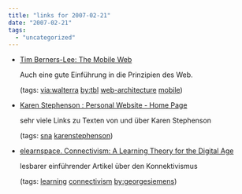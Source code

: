 ```yaml
---
title: "links for 2007-02-21"
date: "2007-02-21"
tags: 
  - "uncategorized"
---
```


- [Tim Berners-Lee: The Mobile Web](http://www.w3.org/2007/Talks/0222-3gsm-tbl/text.html)
    
    Auch eine gute Einführung in die Prinzipien des Web.
    
    (tags: [via:walterra](http://del.icio.us/heinzwittenbrink/via:walterra) [by:tbl](http://del.icio.us/heinzwittenbrink/by:tbl) [web-architecture](http://del.icio.us/heinzwittenbrink/web-architecture) [mobile](http://del.icio.us/heinzwittenbrink/mobile))
    
- [Karen Stephenson : Personal Website - Home Page](http://www.drkaren.us/)
    
    sehr viele Links zu Texten von und über Karen Stephenson
    
    (tags: [sna](http://del.icio.us/heinzwittenbrink/sna) [karenstephenson](http://del.icio.us/heinzwittenbrink/karenstephenson))
    
- [elearnspace. Connectivism: A Learning Theory for the Digital Age](http://www.elearnspace.org/Articles/connectivism.htm)
    
    lesbarer einführender Artikel über den Konnektivismus
    
    (tags: [learning](http://del.icio.us/heinzwittenbrink/learning) [connectivism](http://del.icio.us/heinzwittenbrink/connectivism) [by:georgesiemens](http://del.icio.us/heinzwittenbrink/by:georgesiemens))
